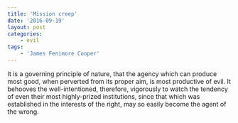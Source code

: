 ```yaml
---
title: 'Mission creep'
date: '2016-09-19'
layout: post
categories:
    - evil
tags:
    - 'James Fenimore Cooper'
---
```


It is a governing principle of nature, that the agency which can produce most good, when perverted from its proper aim, is most productive of evil. It behooves the well-intentioned, therefore, vigorously to watch the tendency of even their most highly-prized institutions, since that which was established in the interests of the right, may so easily become the agent of the wrong.
